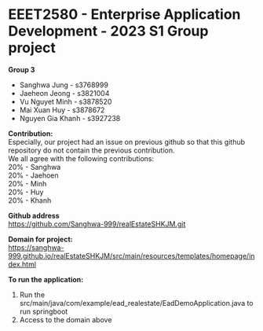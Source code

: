 # EEET2580 - Enterprise Application Development - 2023 S1 Group project 
**Group 3**
* Sanghwa Jung - s3768999
* Jaeheon Jeong - s3821004
* Vu Nguyet Minh - s3878520
* Mai Xuan Huy - s3878672
* Nguyen Gia Khanh - s3927238

**Contribution:**  
Especially, our project had an issue on previous github so that this github repository do not contain the previous contribution.  
We all agree with the following contributions:  
20% - Sanghwa  
20% - Jaehoen  
20% - Minh  
20% - Huy  
20% - Khanh  

**Github address**  
https://github.com/Sanghwa-999/realEstateSHKJM.git

**Domain for project:**  
https://sanghwa-999.github.io/realEstateSHKJM/src/main/resources/templates/homepage/index.html

**To run the application:** 
1. Run the src/main/java/com/example/ead_realestate/EadDemoApplication.java to run springboot
2. Access to the domain above


